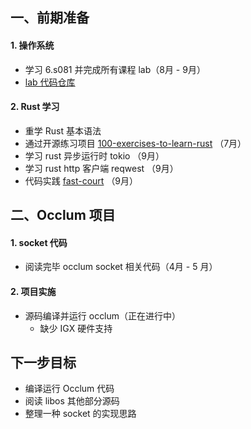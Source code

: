## 一、前期准备

#### 1. 操作系统

- 学习 6.s081 并完成所有课程 lab（8月 - 9月）
- [lab 代码仓库](https://github.com/charming-c/6.s081)

#### 2. Rust 学习

- 重学 Rust 基本语法
- 通过开源练习项目 [100-exercises-to-learn-rust](https://github.com/charming-c/100-exercises-to-learn-rust) （7月）
- 学习 rust 异步运行时 tokio （9月）
- 学习 rust http 客户端 reqwest （9月）
- 代码实践 [fast-court](https://github.com/charming-c/fast-court) （9月）

## 二、Occlum 项目

#### 1. socket 代码

- 阅读完毕 occlum socket 相关代码（4月 - 5 月）

#### 2. 项目实施

- 源码编译并运行 occlum（正在进行中）
    - 缺少 IGX 硬件支持

## 下一步目标

- 编译运行 Occlum 代码
- 阅读 libos 其他部分源码
- 整理一种 socket 的实现思路